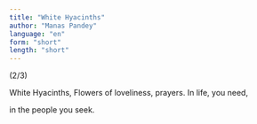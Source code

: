 ```yaml
---
title: "White Hyacinths"
author: "Manas Pandey"
language: "en"
form: "short"
length: "short"
---
```

(2/3)

White Hyacinths,
Flowers of
loveliness, prayers.
In life, you need,

in the people you seek.